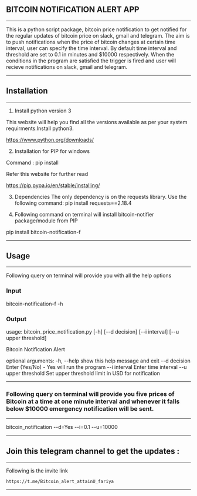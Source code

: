 ## BITCOIN NOTIFICATION ALERT APP
-----------------------------------------------------------------------------------------------------------------------------------------------
This is a python script package, bitcoin price notification to get notified for the regular updates of bitcoin price on slack, gmail and telegram. 
The aim is to push notifications when the price of bitcoin changes at certain time interval, user can specify the time interval. By default time interval and threshold are set to 0.1 in minutes and $10000 respectively.
When the conditions in the program are satisfied the trigger is fired and user will recieve notifications on slack, gmail and telegram.

-----------------------------------------------------------------------------------------------------------------------------------------------
## Installation
-----------------------------------------------------------------------------------------------------------------------------------------------

1. Install python version 3

This website will help you find all the versions available as per your system requirments.Install python3.

https://www.python.org/downloads/

2. Installation for PIP for windows

Command : pip install 

Refer this website for further read

https://pip.pypa.io/en/stable/installing/


3. Dependencies
The only dependency is on the requests library. 
Use the following command: pip install requests==2.18.4


4. Following command on terminal will install bitcoin-notifier package/module from PIP

pip install bitcoin-notification-f

-----------------------------------------------------------------------------------------------------------------------------------------------
## Usage
-----------------------------------------------------------------------------------------------------------------------------------------------
Following query on terminal will provide you with all the help options 

### Input 
bitcoin-notification-f -h

### Output 
usage: bitcoin_price_notification.py [-h] [--d decision] [--i interval]
                               [--u upper threshold]

Bitcoin Notification Alert

optional arguments:
  -h, --help           show this help message and exit
  --d decision         Enter (Yes/No) - Yes will run the program
  --i interval         Enter time interval
  --u upper threshold  Set upper threshold limit in USD for notification


-----------------------------------------------------------------------------------------------------------------------------------------------
### Following query on terminal will provide you five prices of Bitcoin at a time at one minute interval and whenever it falls below $10000 emergency notification will be sent.
-----------------------------------------------------------------------------------------------------------------------------------------------

bitcoin_notification --d=Yes --i=0.1 --u=10000



-----------------------------------------------------------------------------------------------------------------------------------------------
## Join this telegram channel to get the updates :
-----------------------------------------------------------------------------------------------------------------------------------------------

Following is the invite link

    https://t.me/Bitcoin_alert_attainU_fariya


-----------------------------------------------------------------------------------------------------------------------------------------------



